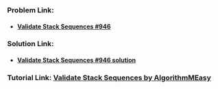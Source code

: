 ### **Problem Link:**

- #### [Validate Stack Sequences #946](https://leetcode.com/problems/validate-stack-sequences/)

### **Solution Link:**

- #### [Validate Stack Sequences #946 solution](./Solution.java)

### **Tutorial Link:** [Validate Stack Sequences by AlgorithmMEasy](https://youtu.be/SeTsK_aNUWI)
